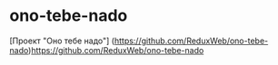 # ono-tebe-nado
[Проект "Оно тебе надо"] (https://github.com/ReduxWeb/ono-tebe-nado)https://github.com/ReduxWeb/ono-tebe-nado
